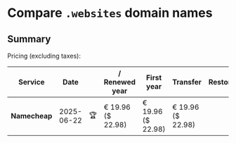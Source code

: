 # Compare `.websites` domain names

## Summary

Pricing (excluding taxes):

| Service | Date |  | / Renewed year | First year | Transfer | Restoration |
|--|--|--|--|--|--|--|
| **Namecheap** | 2025-06-22 | 🏆 | € 19.96<br>($ 22.98) | € 19.96<br>($ 22.98) | € 19.96<br>($ 22.98) |  |
